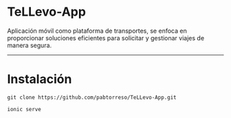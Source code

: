 # TeLLevo-App
Aplicación móvil como plataforma de transportes, se enfoca en proporcionar soluciones eficientes para solicitar y gestionar viajes de manera segura.

---

# Instalación

```
git clone https://github.com/pabtorreso/TeLLevo-App.git
```
```
ionic serve
```
